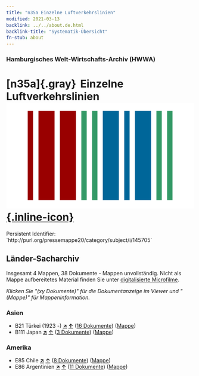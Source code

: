 ```yaml
---
title: "n35a Einzelne Luftverkehrslinien"
modified: 2021-03-13
backlink: ../../about.de.html
backlink-title: "Systematik-Übersicht"
fn-stub: about
---
```


### Hamburgisches Welt-Wirtschafts-Archiv (HWWA)

# [n35a]{.gray}&#8201; Einzelne Luftverkehrslinien &#160; [![Wikidata](/images/Wikidata-logo.svg "Wikidata"){.inline-icon}](http://www.wikidata.org/entity/Q99428083)

<div class="hint">Persistent Identifier: `http://purl.org/pressemappe20/category/subject/i/145705`</div>







## Länder-Sacharchiv




Insgesamt 4 Mappen, 38 Dokumente - Mappen unvollständig.
Nicht als Mappe aufbereitetes Material finden Sie unter [digitalisierte Microfilme](/film/h1_sh.de.html).

_Klicken Sie "(xy Dokumente)" für die Dokumentanzeige im Viewer und "(Mappe)" für Mappeninformation._




### Asien

- B21 Türkei (1923 -) [**&nearr;**](../../../geo/i/141111/about.de.html "Türkei (1923 -) (alle Mappen)") [**&uarr;**](../../../geo/about.de.html#B21 "Ländersystematik") (<a href="https://pm20.zbw.eu/iiifview/folder/sh/141111,145705" title="über: Türkei (1923 -) : Einzelne Luftverkehrslinien" target="_blank">16 Dokumente</a>) ([Mappe](../../../../folder/sh/1411xx/141111/1457xx/145705/about.de.html))
- B111 Japan [**&nearr;**](../../../geo/i/141272/about.de.html "Japan (alle Mappen)") [**&uarr;**](../../../geo/about.de.html#B111 "Ländersystematik") (<a href="https://pm20.zbw.eu/iiifview/folder/sh/141272,145705" title="über: Japan : Einzelne Luftverkehrslinien" target="_blank">3 Dokumente</a>) ([Mappe](../../../../folder/sh/1412xx/141272/1457xx/145705/about.de.html))

### Amerika

- E85 Chile [**&nearr;**](../../../geo/i/141691/about.de.html "Chile (alle Mappen)") [**&uarr;**](../../../geo/about.de.html#E85 "Ländersystematik") (<a href="https://pm20.zbw.eu/iiifview/folder/sh/141691,145705" title="über: Chile : Einzelne Luftverkehrslinien" target="_blank">8 Dokumente</a>) ([Mappe](../../../../folder/sh/1416xx/141691/1457xx/145705/about.de.html))
- E86 Argentinien [**&nearr;**](../../../geo/i/141692/about.de.html "Argentinien (alle Mappen)") [**&uarr;**](../../../geo/about.de.html#E86 "Ländersystematik") (<a href="https://pm20.zbw.eu/iiifview/folder/sh/141692,145705" title="über: Argentinien : Einzelne Luftverkehrslinien" target="_blank">11 Dokumente</a>) ([Mappe](../../../../folder/sh/1416xx/141692/1457xx/145705/about.de.html))








